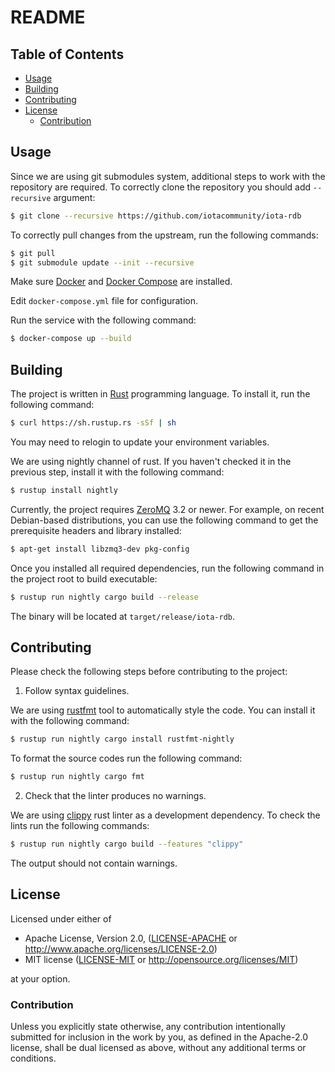 # README

## Table of Contents
* [Usage](#usage)
* [Building](#building)
* [Contributing](#contributing)
* [License](#license)
  + [Contribution](#contribution)

## Usage

Since we are using git submodules system, additional steps to work with the
repository are required. To correctly clone the repository you should add
`--recursive` argument:

```sh
$ git clone --recursive https://github.com/iotacommunity/iota-rdb
```

To correctly pull changes from the upstream, run the following commands:

```sh
$ git pull
$ git submodule update --init --recursive
```

Make sure [Docker][docker] and [Docker Compose][docker-compose] are installed.

Edit `docker-compose.yml` file for configuration.

Run the service with the following command:

```sh
$ docker-compose up --build
```

## Building

The project is written in [Rust][rust] programming language. To install it, run
the following command:

```sh
$ curl https://sh.rustup.rs -sSf | sh
```

You may need to relogin to update your environment variables.

We are using nightly channel of rust. If you haven't checked it in the previous
step, install it with the following command:

```sh
$ rustup install nightly
```

Currently, the project requires [ZeroMQ][zmq] 3.2 or newer. For example, on
recent Debian-based distributions, you can use the following command to get the
prerequisite headers and library installed:

```sh
$ apt-get install libzmq3-dev pkg-config
```

Once you installed all required dependencies, run the following command in the
project root to build executable:

```sh
$ rustup run nightly cargo build --release
```

The binary will be located at `target/release/iota-rdb`.

## Contributing

Please check the following steps before contributing to the project:

1. Follow syntax guidelines.

We are using [rustfmt][rustfmt] tool to automatically style the code. You can
install it with the following command:

```sh
$ rustup run nightly cargo install rustfmt-nightly
```

To format the source codes run the following command:

```sh
$ rustup run nightly cargo fmt
```

2. Check that the linter produces no warnings.

We are using [clippy][clippy] rust linter as a development dependency. To check
the lints run the following commands:

```sh
$ rustup run nightly cargo build --features "clippy"
```

The output should not contain warnings.

## License

Licensed under either of

 * Apache License, Version 2.0, ([LICENSE-APACHE](LICENSE-APACHE) or
   http://www.apache.org/licenses/LICENSE-2.0)
 * MIT license ([LICENSE-MIT](LICENSE-MIT) or
   http://opensource.org/licenses/MIT)

at your option.

### Contribution

Unless you explicitly state otherwise, any contribution intentionally submitted
for inclusion in the work by you, as defined in the Apache-2.0 license, shall be
dual licensed as above, without any additional terms or conditions.

[rust]: https://www.rust-lang.org/
[rustfmt]: https://github.com/rust-lang-nursery/rustfmt
[clippy]: https://github.com/rust-lang-nursery/rust-clippy
[zmq]: https://github.com/zeromq/libzmq
[docker]: https://www.docker.com/community-edition#/download
[docker-compose]: https://docs.docker.com/compose/install/

